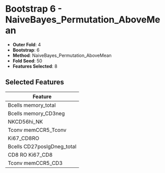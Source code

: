 # Bootstrap 6 - NaiveBayes_Permutation_AboveMean

- **Outer Fold**: 4
- **Bootstrap**: 6
- **Method**: NaiveBayes_Permutation_AboveMean
- **Fold Seed**: 50
- **Features Selected**: 8

## Selected Features

| Feature |
|---------|
| Bcells memory_total |
| Bcells memory_CD3neg |
| NKCD56hi_NK |
| Tconv memCCR5_Tconv |
| Ki67_CD8RO |
| Bcells CD27posIgDneg_total |
| CD8 RO Ki67_CD8 |
| Tconv memCCR5_CD3 |
